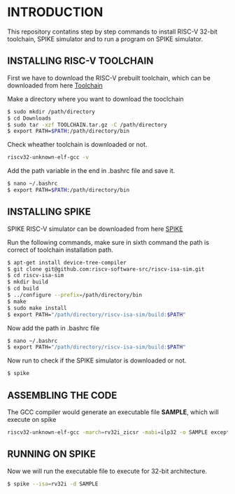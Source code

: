 # INTRODUCTION
This repository contatins step by step commands to install RISC-V 32-bit toolchain, SPIKE simulator and to run a program on SPIKE simulator.

## INSTALLING RISC-V TOOLCHAIN

First we have to download the RISC-V prebuilt toolchain, which can be downloaded from here [Toolchain](https://github.com/stnolting/riscv-gcc-prebuilt) 

Make a directory where you want to download the tooclchain

```bash
$ sudo mkdir /path/directory
$ cd Downloads
$ sudo tar -xzf TOOLCHAIN.tar.gz -C /path/directory
$ export PATH=$PATH:/path/directory/bin
```
Check wheather toolchain is downloaded or not.
```bash
riscv32-unknown-elf-gcc -v
```
Add the path variable in the end in .bashrc file and save it.
```bash
$ nano ~/.bashrc
$ export PATH=$PATH:/path/directory/bin
```
## INSTALLING SPIKE
SPIKE RISC-V simulator can be downloaded from here [SPIKE](https://github.com/riscv-software-src/riscv-isa-sim) 

Run the following commands, make sure in sixth command the path is correct of toolchain installation path.
```bash
$ apt-get install device-tree-compiler
$ git clone git@github.com:riscv-software-src/riscv-isa-sim.git
$ cd riscv-isa-sim
$ mkdir build
$ cd build
$ ../configure --prefix=/path/directory/bin
$ make
$ sudo make install
$ export PATH="/path/directory/riscv-isa-sim/build:$PATH"
```
Now add the path in .bashrc file
```bash
$ nano ~/.bashrc
$ export PATH="/path/directory/riscv-isa-sim/build:$PATH"
```

Now run to check if the SPIKE simulator is downloaded or not.
```bash
$ spike
```
## ASSEMBLING THE CODE
The GCC compiler would generate an executable file **SAMPLE**, which will execute on spike
```bash
riscv32-unknown-elf-gcc -march=rv32i_zicsr -mabi=ilp32 -o SAMPLE exception_handling.S -nostartfiles -Tlink.ld
```
## RUNNING ON SPIKE
Now we will run the executable file to execute for 32-bit architecture.
```bash
$ spike --isa=rv32i -d SAMPLE 
```





